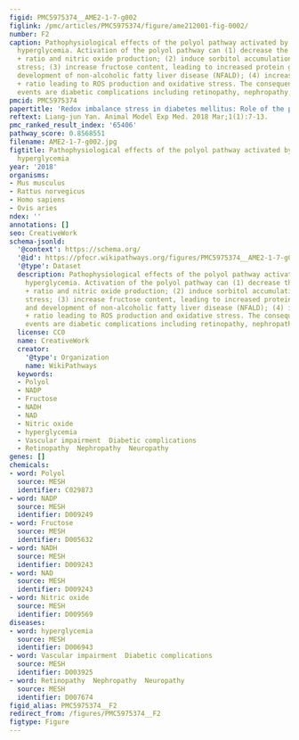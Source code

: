 ```yaml
---
figid: PMC5975374__AME2-1-7-g002
figlink: /pmc/articles/PMC5975374/figure/ame212001-fig-0002/
number: F2
caption: Pathophysiological effects of the polyol pathway activated by persistent
  hyperglycemia. Activation of the polyol pathway can (1) decrease the NADPH/NADP
  + ratio and nitric oxide production; (2) induce sorbitol accumulation and osmotic
  stress; (3) increase fructose content, leading to increased protein glycation and
  development of non‐alcoholic fatty liver disease (NFALD); (4) increase NADH/NAD
  + ratio leading to ROS production and oxidative stress. The consequences of these
  events are diabetic complications including retinopathy, nephropathy, and neuropathy
pmcid: PMC5975374
papertitle: 'Redox imbalance stress in diabetes mellitus: Role of the polyol pathway.'
reftext: Liang‐jun Yan. Animal Model Exp Med. 2018 Mar;1(1):7-13.
pmc_ranked_result_index: '65406'
pathway_score: 0.8568551
filename: AME2-1-7-g002.jpg
figtitle: Pathophysiological effects of the polyol pathway activated by persistent
  hyperglycemia
year: '2018'
organisms:
- Mus musculus
- Rattus norvegicus
- Homo sapiens
- Ovis aries
ndex: ''
annotations: []
seo: CreativeWork
schema-jsonld:
  '@context': https://schema.org/
  '@id': https://pfocr.wikipathways.org/figures/PMC5975374__AME2-1-7-g002.html
  '@type': Dataset
  description: Pathophysiological effects of the polyol pathway activated by persistent
    hyperglycemia. Activation of the polyol pathway can (1) decrease the NADPH/NADP
    + ratio and nitric oxide production; (2) induce sorbitol accumulation and osmotic
    stress; (3) increase fructose content, leading to increased protein glycation
    and development of non‐alcoholic fatty liver disease (NFALD); (4) increase NADH/NAD
    + ratio leading to ROS production and oxidative stress. The consequences of these
    events are diabetic complications including retinopathy, nephropathy, and neuropathy
  license: CC0
  name: CreativeWork
  creator:
    '@type': Organization
    name: WikiPathways
  keywords:
  - Polyol
  - NADP
  - Fructose
  - NADH
  - NAD
  - Nitric oxide
  - hyperglycemia
  - Vascular impairment  Diabetic complications
  - Retinopathy  Nephropathy  Neuropathy
genes: []
chemicals:
- word: Polyol
  source: MESH
  identifier: C029873
- word: NADP
  source: MESH
  identifier: D009249
- word: Fructose
  source: MESH
  identifier: D005632
- word: NADH
  source: MESH
  identifier: D009243
- word: NAD
  source: MESH
  identifier: D009243
- word: Nitric oxide
  source: MESH
  identifier: D009569
diseases:
- word: hyperglycemia
  source: MESH
  identifier: D006943
- word: Vascular impairment  Diabetic complications
  source: MESH
  identifier: D003925
- word: Retinopathy  Nephropathy  Neuropathy
  source: MESH
  identifier: D007674
figid_alias: PMC5975374__F2
redirect_from: /figures/PMC5975374__F2
figtype: Figure
---
```

